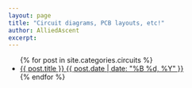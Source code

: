 ```yaml
---
layout: page
title: "Circuit diagrams, PCB layouts, etc!"
author: AlliedAscent
excerpt:
---
```


<ul class="post-list">
{% for post in site.categories.circuits %} 
  <li><article><a href="{{ site.url }}{{ post.url }}">{{ post.title }} <span class="entry-date"><time datetime="{{ post.date | date_to_xmlschema }}">{{ post.date | date: "%B %d, %Y" }}</time></span></a></article></li>
{% endfor %}
</ul>
